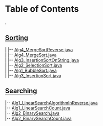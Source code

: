 # Table of Contents<br>
.<br>
## [Sorting](https://github.com/cse001/Programming/tree/main/Sorting)<br>
|   |-- [Alg4_MergeSortReverse.java](https://github.com/cse001/Programming/tree/main/Sorting/Alg4_MergeSortReverse.java)<br>
|   |-- [Alg4_MergeSort.java](https://github.com/cse001/Programming/tree/main/Sorting/Alg4_MergeSort.java)<br>
|   |-- [Alg3_InsertionSortOnString.java](https://github.com/cse001/Programming/tree/main/Sorting/Alg3_InsertionSortOnString.java)<br>
|   |-- [Alg2_SelectionSort.java](https://github.com/cse001/Programming/tree/main/Sorting/Alg2_SelectionSort.java)<br>
|   |-- [Alg1_BubbleSort.java](https://github.com/cse001/Programming/tree/main/Sorting/Alg1_BubbleSort.java)<br>
|   |-- [Alg3_InsertionSort.java](https://github.com/cse001/Programming/tree/main/Sorting/Alg3_InsertionSort.java)<br>
## [Searching](https://github.com/cse001/Programming/tree/main/Searching)<br>
|-- [Alg1_LinearSearchAlgorithmInReverse.java](https://github.com/cse001/Programming/tree/main/Searching/Alg1_LinearSearchAlgorithmInReverse.java)<br>
|-- [Alg1_LinearSearchCount.java](https://github.com/cse001/Programming/tree/main/Searching/Alg1_LinearSearchCount.java)<br>
|-- [Alg2_BinarySearch.java](https://github.com/cse001/Programming/tree/main/Searching/Alg2_BinarySearch.java)<br>
|-- [Alg2_BinarySearchCount.java](https://github.com/cse001/Programming/tree/main/Searching/Alg2_BinarySearchCount.java)<br>
